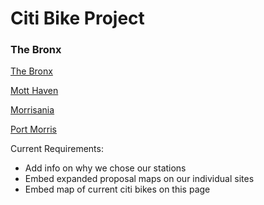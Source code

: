 #                                             Citi Bike Project
###                                                   The Bronx
[The Bronx](https://ivybirch.github.io/Bronx-Citi-Bikes)

[Mott Haven](https://ivybirch.github.io/Honors-Bike-Website-Test/)

[Morrisania](https://yukiyoshimatsu.github.io/morrisania_neighborhood)

[Port Morris](http://caseywalsh22.github.io/HC1-Neighborhood)



Current Requirements:	
- Add info on why we chose our stations	
- Embed expanded proposal maps on our individual sites	
- Embed map of current citi bikes on this page	
